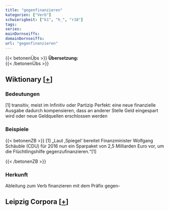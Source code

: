 ```yaml
---
title: "gegenfinanzieren"
kategorien: ["Verb"]
schwierigkeit: ["k1", "h_", "r18"]
tags:
series:
mainDornseiffs:
domainDornseiffs:
url: "gegenfinanzieren"
---
```


{{< betonenÜbs >}}
**Übersetzung:**  
{{< /betonenÜbs >}}

## Wiktionary [[+](https://de.wiktionary.org/wiki/gegenfinanzieren)]

### Bedeutungen
[1] transitiv, meist im Infinitiv oder Partizip Perfekt: eine neue finanzielle Ausgabe dadurch kompensieren, dass an anderer Stelle Geld eingespart wird oder neue Geldquellen erschlossen werden  

### Beispiele
{{< betonenZB >}}
[1] „Laut ‚Spiegel‘ bereitet Finanzminister Wolfgang Schäuble (CDU) für 2016 nun ein Sparpaket von 2,5 Milliarden Euro vor, um die Flüchtlingshilfe gegenzufinanzieren.“[1]  

{{< /betonenZB >}}
### Herkunft
Ableitung zum Verb finanzieren mit dem Präfix gegen-  


## Leipzig Corpora [[+](https://corpora.uni-leipzig.de/en/res?word=gegenfinanzieren&corpusId=deu_newscrawl-public_2018)]

